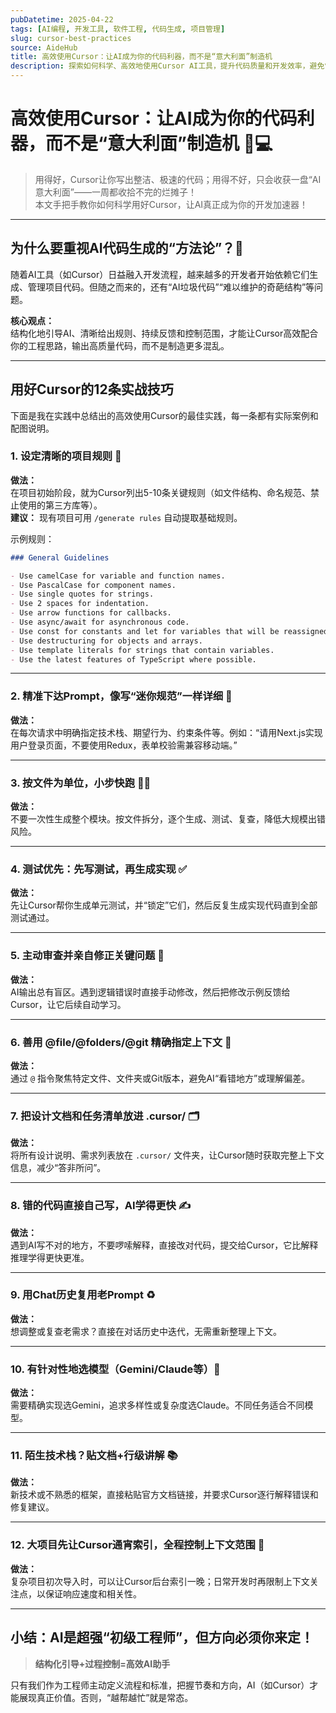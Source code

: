 ```yaml
---
pubDatetime: 2025-04-22
tags: [AI编程, 开发工具, 软件工程, 代码生成, 项目管理]
slug: cursor-best-practices
source: AideHub
title: 高效使用Cursor：让AI成为你的代码利器，而不是“意大利面”制造机
description: 探索如何科学、高效地使用Cursor AI工具，提升代码质量和开发效率，避免常见的AI代码混乱陷阱。附操作图示与实用技巧，助力开发者轻松驾驭AI助手。
---
```


# 高效使用Cursor：让AI成为你的代码利器，而不是“意大利面”制造机 🍝💻

> 用得好，Cursor让你写出整洁、极速的代码；用得不好，只会收获一盘“AI意大利面”——一周都收拾不完的烂摊子！  
> 本文手把手教你如何科学用好Cursor，让AI真正成为你的开发加速器！

---

## 为什么要重视AI代码生成的“方法论”？🤔

随着AI工具（如Cursor）日益融入开发流程，越来越多的开发者开始依赖它们生成、管理项目代码。但随之而来的，还有“AI垃圾代码”“难以维护的奇葩结构”等问题。

**核心观点：**  
结构化地引导AI、清晰给出规则、持续反馈和控制范围，才能让Cursor高效配合你的工程思路，输出高质量代码，而不是制造更多混乱。

---

## 用好Cursor的12条实战技巧

下面是我在实践中总结出的高效使用Cursor的最佳实践，每一条都有实际案例和配图说明。

### 1. 设定清晰的项目规则 🎯

**做法：**  
在项目初始阶段，就为Cursor列出5-10条关键规则（如文件结构、命名规范、禁止使用的第三方库等）。  
**建议：** 现有项目可用 `/generate rules` 自动提取基础规则。

示例规则：

```markdown
### General Guidelines

- Use camelCase for variable and function names.
- Use PascalCase for component names.
- Use single quotes for strings.
- Use 2 spaces for indentation.
- Use arrow functions for callbacks.
- Use async/await for asynchronous code.
- Use const for constants and let for variables that will be reassigned.
- Use destructuring for objects and arrays.
- Use template literals for strings that contain variables.
- Use the latest features of TypeScript where possible.
```

---

### 2. 精准下达Prompt，像写“迷你规范”一样详细 📝

**做法：**  
在每次请求中明确指定技术栈、期望行为、约束条件等。例如：“请用Next.js实现用户登录页面，不要使用Redux，表单校验需兼容移动端。”

---

### 3. 按文件为单位，小步快跑 🏃‍♂️

**做法：**  
不要一次性生成整个模块。按文件拆分，逐个生成、测试、复查，降低大规模出错风险。

---

### 4. 测试优先：先写测试，再生成实现 ✅

**做法：**  
先让Cursor帮你生成单元测试，并“锁定”它们，然后反复生成实现代码直到全部测试通过。

---

### 5. 主动审查并亲自修正关键问题 🔧

**做法：**  
AI输出总有盲区。遇到逻辑错误时直接手动修改，然后把修改示例反馈给Cursor，让它后续自动学习。

---

### 6. 善用 @file/@folders/@git 精确指定上下文 🎯

**做法：**  
通过 `@` 指令聚焦特定文件、文件夹或Git版本，避免AI“看错地方”或理解偏差。

---

### 7. 把设计文档和任务清单放进 .cursor/ 🗂️

**做法：**  
将所有设计说明、需求列表放在 `.cursor/` 文件夹，让Cursor随时获取完整上下文信息，减少“答非所问”。

---

### 8. 错的代码直接自己写，AI学得更快 ✍️

**做法：**  
遇到AI写不对的地方，不要啰嗦解释，直接改对代码，提交给Cursor，它比解释推理学得更快更准。

---

### 9. 用Chat历史复用老Prompt ♻️

**做法：**  
想调整或复查老需求？直接在对话历史中迭代，无需重新整理上下文。

---

### 10. 有针对性地选模型（Gemini/Claude等）🧠

**做法：**  
需要精确实现选Gemini，追求多样性或复杂度选Claude。不同任务适合不同模型。

---

### 11. 陌生技术栈？贴文档+行级讲解 📚

**做法：**  
新技术或不熟悉的框架，直接粘贴官方文档链接，并要求Cursor逐行解释错误和修复建议。

---

### 12. 大项目先让Cursor通宵索引，全程控制上下文范围 🌙

**做法：**  
复杂项目初次导入时，可以让Cursor后台索引一晚；日常开发时再限制上下文关注点，以保证响应速度和相关性。

---

## 小结：AI是超强“初级工程师”，但方向必须你来定！

> **结构化引导+过程控制=高效AI助手**

只有我们作为工程师主动定义流程和标准，把握节奏和方向，AI（如Cursor）才能展现真正价值。否则，“越帮越忙”就是常态。
